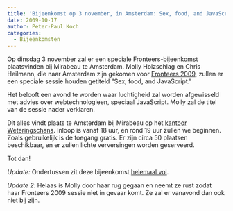 ```yaml
---
title: 'Bijeenkomst op 3 november, in Amsterdam: Sex, food, and JavaScript'
date: 2009-10-17
author: Peter-Paul Koch
categories: 
  - Bijeenkomsten
---
```

Op dinsdag 3 november zal er een speciale Fronteers-bijeenkomst plaatsvinden bij Mirabeau te Amsterdam. Molly Holzschlag en Chris Heilmann, die naar Amsterdam zijn gekomen voor [Fronteers 2009](/congres/2009/information), zullen er een speciale sessie houden getiteld "Sex, food, and JavaScript."

Het belooft een avond te worden waar luchtigheid zal worden afgewisseld met advies over webtechnologieen, speciaal JavaScript. Molly zal de titel van de sessie nader verklaren.

Dit alles vindt plaats te Amsterdam bij Mirabeau op het [kantoor Weteringschans](http://mirabeau.nl/contact-amsterdam-centrum.asp). Inloop is vanaf 18 uur, en rond 19 uur zullen we beginnen. Zoals gebruikelijk is de toegang gratis. Er zijn circa 50 plaatsen beschikbaar, en er zullen lichte verversingen worden geserveerd.

Tot dan!

*Update:* Ondertussen zit deze bijeenkomst [helemaal vol](/bijeenkomsten/planning).

*Update 2*: Helaas is Molly door haar rug gegaan en neemt ze rust zodat haar Fronteers 2009 sessie niet in gevaar komt. Ze zal er vanavond dan ook niet bij zijn.
